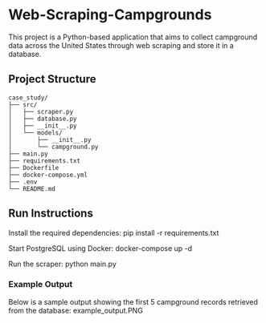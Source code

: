 # Web-Scraping-Campgrounds

This project is a Python-based application that aims to collect campground data across the United States through web scraping and store it in a database.

## Project Structure  
```
case_study/
├── src/
│   ├── scraper.py
│   ├── database.py
│   ├── __init__.py
│   └── models/
│       ├── __init__.py
│       └── campground.py
├── main.py
├── requirements.txt
├── Dockerfile
├── docker-compose.yml
├── .env
└── README.md
```

## Run Instructions
Install the required dependencies:
pip install -r requirements.txt

Start PostgreSQL using Docker:
docker-compose up -d

Run the scraper:
python main.py

### Example Output

Below is a sample output showing the first 5 campground records retrieved from the database:
example_output.PNG
